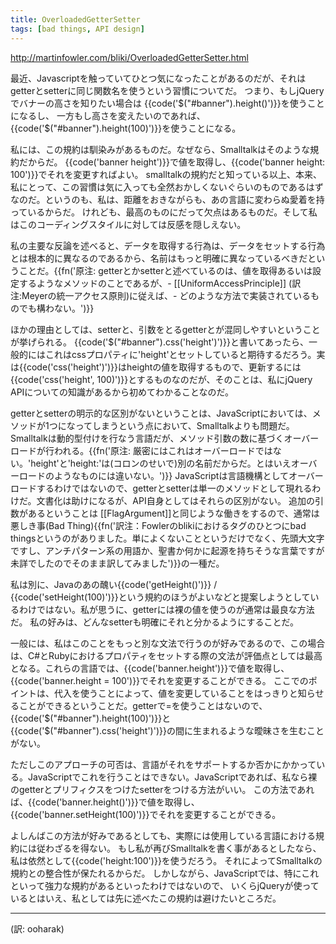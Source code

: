 ```yaml
---
title: OverloadedGetterSetter
tags: [bad things, API design]
---
```


http://martinfowler.com/bliki/OverloadedGetterSetter.html

最近、Javascriptを触っていてひとつ気になったことがあるのだが、それはgetterとsetterに同じ関数名を使うという習慣についてだ。
つまり、もしjQueryでバナーの高さを知りたい場合は {{code('$("#banner").height()')}}を使うことになるし、
一方もし高さを変えたいのであれば、{{code('$("#banner").height(100)')}}を使うことになる。

私には、この規約は馴染みがあるものだ。なぜなら、Smalltalkはそのような規約だからだ。
{{code('banner height')}}で値を取得し、{{code('banner height: 100')}}でそれを変更すればよい。
smalltalkの規約だと知っている以上、本来、私にとって、この習慣は気に入っても全然おかしくないぐらいのものであるはずなのだ。というのも、私は、距離をおきながらも、あの言語に変わらぬ愛着を持っているからだ。
けれども、最高のものにだって欠点はあるものだ。そして私はこのコーディングスタイルに対しては反感を隠しえない。

私の主要な反論を述べると、データを取得する行為は、データをセットする行為とは根本的に異なるのであるから、名前はもっと明確に異なっているべきだということだ。{{fn('原注: getterとかsetterと述べているのは、値を取得あるいは設定するようなメソッドのことであるが、- [[UniformAccessPrinciple]] (訳注:Meyerの統一アクセス原則)に従えば、- どのような方法で実装されているものでも構わない。')}}

ほかの理由としては、setterと、引数をとるgetterとが混同しやすいということが挙げられる。
{{code('$("#banner").css('height')')}}と書いてあったら、一般的にはこれはcssプロパティに'height'とセットしていると期待するだろう。実は{{code('css('height')')}}はheightの値を取得するもので、更新するには{{code('css('height', 100)')}}とするものなのだが、そのことは、私にjQuery APIについての知識があるから初めてわかることなのだ。

getterとsetterの明示的な区別がないということは、JavaScriptにおいては、メソッドが1つになってしまうという点において、Smalltalkよりも問題だ。Smalltalkは動的型付けを行なう言語だが、メソッド引数の数に基づくオーバーロードが行われる。{{fn('原注: 厳密にはこれはオーバーロードではない。'height'と'height:'は(コロンのせいで)別の名前だからだ。とはいえオーバーロードのようなものには違いない。')}}
JavaScriptは言語機構としてオーバーロードするわけではないので、getterとsetterは単一のメソッドとして現れるわけだ。文書化は助けになるが、API自身としてはそれらの区別がない。
追加の引数があるということは [[FlagArgument]]と同じような働きをするので、通常は悪しき事(Bad Thing){{fn('訳注：Fowlerのblikiにおけるタグのひとつにbad thingsというのがありました。単によくないことというだけでなく、先頭大文字ですし、アンチパターン系の用語か、聖書か何かに起源を持ちそうな言葉ですが未詳でしたのでそのまま訳してみました')}}の一種だ。

私は別に、Javaのあの醜い{{code('getHeight()')}} / {{code('setHeight(100)')}}という規約のほうがよいなどと提案しようとしているわけではない。私が思うに、getterには裸の値を使うのが通常は最良な方法だ。
私の好みは、どんなsetterも明確にそれと分かるようにすることだ。

一般には、私はこのことをもっと別な文法で行うのが好みであるので、この場合は、C#とRubyにおけるプロパティをセットする際の文法が評価点としては最高となる。これらの言語では、{{code('banner.height')}}で値を取得し、{{code('banner.height = 100')}}でそれを変更することができる。
ここでのポイントは、代入を使うことによって、値を変更していることをはっきりと知らせることができるということだ。getterで=を使うことはないので、{{code('$("#banner").height(100)')}}と{{code('$("#banner").css('height')')}}の間に生まれるような曖昧さを生むことがない。

ただしこのアプローチの可否は、言語がそれをサポートするか否かにかかっている。JavaScriptでこれを行うことはできない。JavaScriptであれば、私なら裸のgetterとプリフィクスをつけたsetterをつける方法がいい。
この方法であれば、{{code('banner.height()')}}で値を取得し、{{code('banner.setHeight(100)')}}でそれを変更することができる。

よしんばこの方法が好みであるとしても、実際には使用している言語における規約には従わざるを得ない。
もし私が再びSmalltalkを書く事があるとしたなら、私は依然として{{code('height:100')}}を使うだろう。
それによってSmalltalkの規約との整合性が保たれるからだ。
しかしながら、JavaScriptでは、特にこれといって強力な規約があるといったわけではないので、
いくらjQueryが使っているとはいえ、私としては先に述べたこの規約は避けたいところだ。

----
(訳: ooharak)
